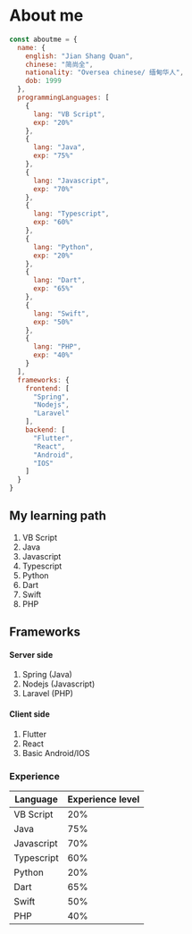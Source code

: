 # About me
```javascript
const aboutme = {
  name: {
    english: "Jian Shang Quan",
    chinese: "简尚全",
    nationality: "Oversea chinese/ 缅甸华人",
    dob: 1999
  },
  programmingLanguages: [
    {
      lang: "VB Script",
      exp: "20%"
    },
    {
      lang: "Java",
      exp: "75%"
    },
    {
      lang: "Javascript",
      exp: "70%"
    },
    {
      lang: "Typescript",
      exp: "60%"
    },
    {
      lang: "Python",
      exp: "20%"
    },
    {
      lang: "Dart",
      exp: "65%"
    },
    {
      lang: "Swift",
      exp: "50%"
    },
    {
      lang: "PHP",
      exp: "40%"
    }
  ],
  frameworks: {
    frontend: [
      "Spring",
      "Nodejs",
      "Laravel"
    ],
    backend: [
      "Flutter",
      "React",
      "Android",
      "IOS"
    ]
  }
}
```

## My learning path
1. VB Script
2. Java
3. Javascript
4. Typescript
5. Python
6. Dart
7. Swift
8. PHP

## Frameworks 
#### Server side
1. Spring (Java)
2. Nodejs (Javascript)
3. Laravel (PHP)
#### Client side 
1. Flutter
2. React
3. Basic Android/IOS


### Experience
|Language| Experience level  |
|--|--|
| VB Script | 20% |
| Java | 75% |
| Javascript | 70% |
| Typescript | 60% |
| Python | 20% |
| Dart | 65% |
| Swift | 50% |
| PHP | 40% |


